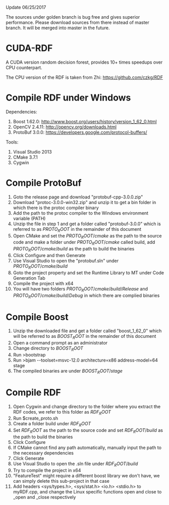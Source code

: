 Update 06/25/2017

The sources under golden branch is bug free and gives superior performance. Please download
sources from there instead of master branch. It will be merged into master in the future.

# CUDA-RDF
A CUDA version random decision forest, provides 10+ times speedups over CPU counterpart.

The CPU version of the RDF is taken from Zhi: https://github.com/czkg/RDF

Compile RDF under Windows
=============================================
Dependencies:
1. Boost 1.62.0: http://www.boost.org/users/history/version_1_62_0.html
2. OpenCV 2.4.11: http://opencv.org/downloads.html
3. ProtoBuf 3.0.0: https://developers.google.com/protocol-buffers/

Tools:
1. Visual Studio 2013
2. CMake 3.7.1
3. Cygwin

Compile ProtoBuf
=============================================
1. Goto the release page and download "protobuf-cpp-3.0.0.zip"
2. Download "protoc-3.0.0-win32.zip" and unzip it to get a bin folder in which
there is the protoc compiler binary
3. Add the path to the protoc compiler to the Windows environment variable (PATH)
4. Unzip the file in step 1 and get a folder called "protobuf-3.0.0" which is referred
to as $PROTO_ROOT$ in the remainder of this document
5. Open CMake and set the $PROTO_ROOT/cmake$ as the path to the source code and make a
folder under $PROTO_ROOT/cmake$ called build, add $PROTO_ROOT/cmake/build$ as the path
to build the binaries
6. Click Configure and then Generate
7. Use Visual Studio to open the "protobuf.sln" under $PROTO_ROOT/cmake/build$
8. Goto the project property and set the Runtime Library to MT under Code Generation Tab
9. Compile the project with x64
10. You will have two folders $PROTO_ROOT/cmake/build/Release$ and $PROTO_ROOT/cmake/build/Debug$
in which there are complied binaries

Compile Boost
=============================================
1. Unzip the downloaded file and get a folder called "boost_1_62_0" which will be
referred to as $BOOST_ROOT$ in the remainder of this document
2. Open a command prompt as an administrator
3. Change directory to $BOOST_ROOT$
4. Run >bootstrap
5. Run >bjam --toolset=msvc-12.0 architecture=x86 address-model=64 stage
6. The compiled binaries are under $BOOST_ROOT/stage$

Compile RDF
=============================================
1. Open Cygwin and change directory to the folder where you extract the RDF codes,
we refer to this folder as $RDF_ROOT$
2. Run $create_proto.sh
3. Create a folder build under $RDF_ROOT$
4. Set $RDF_ROOT$ as the path to the source code and set $RDF_ROOT/build$ as the path to build
the binaries
5. Click Configure
6. If CMake cannot find any path automatically, manually input the path to the necessary
dependencies
7. Click Generate
8. Use Visual Studio to open the .sln file under $RDF_ROOT/build$
9. Try to compile the project in x64
10. "FeatureTest" might require a different boost library we don't have, we can simply
delete this sub-project in that case
11. Add headers <sys/types.h>, <sys/stat.h> <io.h> <stdio.h> to myRDF.cpp, and change the
Linux specific functions open and close to _open and _close respectively
